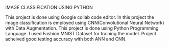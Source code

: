 IMAGE CLASSIFICATION USING PYTHON


This project is done using Google collab code editor.
In this project the image classification is employed using CNN(Convolutional Neural Network) with Data Augmentation.
This project is done using Python Programming Language.
I used Fashion MNIST Dataset for training the model.
Project acheived good testing accuracy with both ANN and CNN.
